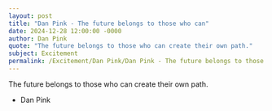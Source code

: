```yaml
---
layout: post
title: "Dan Pink - The future belongs to those who can"
date: 2024-12-28 12:00:00 -0000
author: Dan Pink
quote: "The future belongs to those who can create their own path."
subject: Excitement
permalink: /Excitement/Dan Pink/Dan Pink - The future belongs to those who can
---
```


The future belongs to those who can create their own path.

- Dan Pink
